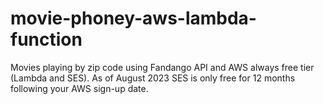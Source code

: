 # movie-phoney-aws-lambda-function

Movies playing by zip code using Fandango API and AWS always free tier (Lambda and SES). As of August 2023 SES is only free for 12 months following your AWS sign-up date.

